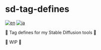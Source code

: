 # sd-tag-defines

[![en](https://img.shields.io/badge/lang-%F0%9F%87%BA%F0%9F%87%B8-informational.svg)](./readme.md)
[![ja](https://img.shields.io/badge/lang-%F0%9F%87%AF%F0%9F%87%B5-informational.svg)](./readme-ja.md)

🔖 Tag defines for my Stable Diffusion tools 🔖

🚧 WIP 🚧
